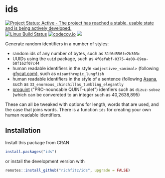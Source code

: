 # ids

[![Project Status: Active - The project has reached a stable, usable state and is being actively developed.](http://www.repostatus.org/badges/latest/active.svg)](http://www.repostatus.org/#active)
[![Linux Build Status](https://travis-ci.org/richfitz/ids.svg?branch=master)](https://travis-ci.org/richfitz/ids)
[![codecov.io](https://codecov.io/github/richfitz/ids/coverage.svg?branch=master)](https://codecov.io/github/richfitz/ids?branch=master)
[![](https://www.r-pkg.org/badges/version/ids)](https://cran.r-project.org/package=ids)

Generate random identifiers in a number of styles:

* random ids of any number of bytes, such as `31f6d556fe2b303c`
* UUIDs using the `uuid` package, such as `4f0efabf-0375-4a08-89ea-b8f162f07c44`
* human readable identifiers in the style `<adjective>_<animal>` (following [gfycat.com](http://gfycat.com)), such as `misanthropic_lungfish`
* human readable identifiers in the style of a sentence (following [Asana](https://blog.asana.com/2011/09/6-sad-squid-snuggle-softly), such as `33_enormous_chinchillas_tumbling_elegantly`
* [proquint](https://arxiv.org/html/0901.4016) ("PRO-nouncable QUINT-uplet") idenfiers such as `dizuz-soboz` (which can be convereted to an integer such as 40,2638,895)

These can all be tweaked with options for length, words that are used, and the case that joins words.  There is a function `ids` for creating your own human readable identifiers.

## Installation

Install this package from CRAN

```r
install.packages("ids")
```

or install the development version with

```r
remotes::install_github("richfitz/ids", upgrade = FALSE)
```
